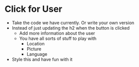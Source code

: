 # Click for User

- Take the code we have currently. Or write your own version
- Instead of just updating the h2 when the button is clicked
  - Add more information about the user
  - You have all sorts of stuff to play with
    - Location
    - Picture
    - Language
- Style this and have fun with it
